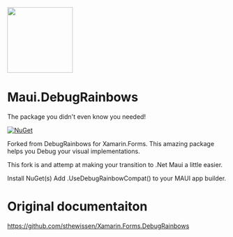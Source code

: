 <img src="https://github.com/sthewissen/Xamarin.Forms.DebugRainbows/blob/master/images/icon.png" width="150px" />

# Maui.DebugRainbows
The package you didn't even know you needed!

[![NuGet](https://img.shields.io/nuget/vpre/Xamarin.Forms.DebugRainbows.svg)](https://www.nuget.org/packages/Maui.DebugRainbows)

Forked from DebugRainbows for Xamarin.Forms. 
This amazing package helps you Debug your visual implementations.

This fork is and attemp at making your transition to .Net Maui a little easier.
            
Install NuGet(s) Add .UseDebugRainbowCompat() to your MAUI app builder.

# Original documentaiton
https://github.com/sthewissen/Xamarin.Forms.DebugRainbows

